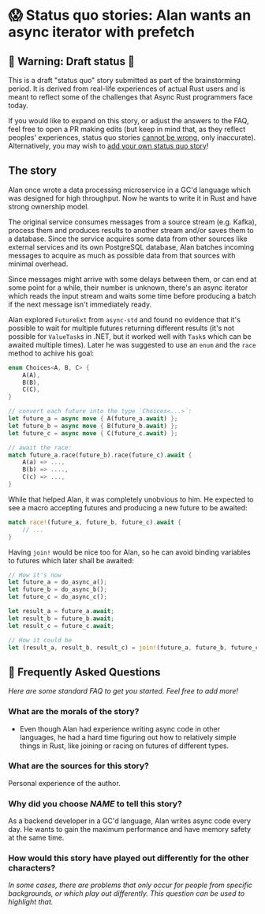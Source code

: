 # 😱 Status quo stories: Alan wants an async iterator with prefetch

## 🚧 Warning: Draft status 🚧

This is a draft "status quo" story submitted as part of the brainstorming period. It is derived from real-life experiences of actual Rust users and is meant to reflect some of the challenges that Async Rust programmers face today. 

If you would like to expand on this story, or adjust the answers to the FAQ, feel free to open a PR making edits (but keep in mind that, as they reflect peoples' experiences, status quo stories [cannot be wrong], only inaccurate). Alternatively, you may wish to [add your own status quo story][htvsq]!

## The story

Alan once wrote a data processing microservice in a GC'd language which was designed for high throughput. Now he wants to write it in Rust and have strong ownership model.

The original service consumes messages from a source stream (e.g. Kafka), process them and produces results to another stream and/or saves them to a database. Since the service acquires some data from other sources like external services and its own PostgreSQL database, Alan batches incoming messages to acquire as much as possible data from that sources with minimal overhead.

Since messages might arrive with some delays between them, or can end at some point for a while, their number is unknown, there's an async iterator which reads the input stream and waits some time before producing a batch if the next message isn't immediately ready.

Alan explored `FutureExt` from `async-std` and found no evidence that it's possible to wait for multiple futures returning different results (it's not possible for `ValueTask`s in .NET, but it worked well with `Task`s which can be awaited multiple times). Later he was suggested to use an `enum` and the `race` method to achive his goal:

```rust
enum Choices<A, B, C> {
    A(A),
    B(B),
    C(C),
}

// convert each future into the type `Choices<...>`:
let future_a = async move { A(future_a.await) };
let future_b = async move { B(future_b.await) };
let future_c = async move { C(future_c.await) };

// await the race:
match future_a.race(future_b).race(future_c).await {
    A(a) => ...,
    B(b) => ....,
    C(c) => ...,
}
```

While that helped Alan, it was completely unobvious to him. He expected to see a macro accepting futures and producing a new future to be awaited:

```rust
match race!(future_a, future_b, future_c).await {
    // ...
}
```

Having `join!` would be nice too for Alan, so he can avoid binding variables to futures which later shall be awaited:

```rust
// How it's now
let future_a = do_async_a();
let future_b = do_async_b();
let future_c = do_async_c();

let result_a = future_a.await;
let result_b = future_b.await;
let result_c = future_c.await;

// How it could be
let (result_a, result_b, result_c) = join!(future_a, future_b, future_c).await;
```

## 🤔 Frequently Asked Questions

*Here are some standard FAQ to get you started. Feel free to add more!*

### **What are the morals of the story?**
* Even though Alan had experience writing async code in other languages, he had a hard time figuring out how to relatively simple things in Rust, like joining or racing on futures of different types.

### **What are the sources for this story?**
Personal experience of the author.

### **Why did you choose *NAME* to tell this story?**
As a backend developer in a GC'd language, Alan writes async code every day. He wants to gain the maximum performance and have memory safety at the same time.

### **How would this story have played out differently for the other characters?**
*In some cases, there are problems that only occur for people from specific backgrounds, or which play out differently. This question can be used to highlight that.*

[character]: ../characters.md
[status quo stories]: ./status_quo.md
[Alan]: ../characters/alan.md
[Grace]: ../characters/grace.md
[Niklaus]: ../characters/niklaus.md
[Barbara]: ../characters/barbara.md
[htvsq]: ../how_to_vision/status_quo.md
[cannot be wrong]: ../how_to_vision/comment.md#comment-to-understand-or-improve-not-to-negate-or-dissuade
